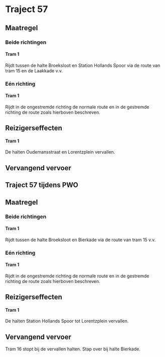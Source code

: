 # Traject 57
## Maatregel
### Beide richtingen

#### Tram 1
Rijdt tussen de halte Broeksloot en Station Hollands Spoor via de route van tram 15 en de Laakkade v.v.

### Eén richting

#### Tram 1
Rijdt in de ongestremde richting de normale route en in de gestremde richting de route zoals hierboven beschreven.

## Reizigerseffecten

#### Tram 1
De halten Oudemansstraat en Lorentzplein vervallen.

## Vervangend vervoer

## Traject 57 tijdens PWO
## Maatregel
### Beide richtingen

#### Tram 1
Rijdt tussen de halte Broeksloot en Bierkade via de route van tram 15 v.v.

### Eén richting

#### Tram 1
Rijdt in de ongestremde richting de normale route en in de gestremde richting de route zoals hierboven beschreven.

## Reizigerseffecten

#### Tram 1
De halten Station Hollands Spoor tot Lorentzplein vervallen.

## Vervangend vervoer
Tram 16 stopt bij de vervallen halten. Stap over bij halte Bierkade.
